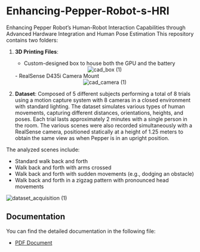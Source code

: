 # Enhancing-Pepper-Robot-s-HRI
Enhancing Pepper Robot’s Human-Robot Interaction Capabilities through Advanced Hardware Integration and Human Pose Estimation
This repository contains two folders:

1. **3D Printing Files**:
    - Custom-designed box to house both the GPU and the battery
    <div align="center">
        <img src="https://github.com/polmagri/Enhancing-Pepper-Robot-s-HRI/assets/150929375/7c31d37e-d354-4a25-9d5d-cb75ebc4d5ee" alt="cad_box (1)">
    </div>
    - RealSense D435i Camera Mount
    <div align="center">
        <img src="https://github.com/polmagri/Enhancing-Pepper-Robot-s-HRI/assets/150929375/83262071-3eee-4a77-b298-98f52fd20e6f" alt="cad_camera (1)">
    </div>


2. **Dataset**:
    Composed of 5 different subjects performing a total of 8 trials using a motion capture system with 8 cameras in a closed environment with standard lighting. The dataset simulates various types of human movements, capturing different distances, orientations, heights, and poses. Each trial lasts approximately 2 minutes with a single person in the room.
    The various scenes were also recorded simultaneously with a RealSense camera, positioned statically at a height of 1.25 meters to obtain the same view as when Pepper is in an upright position.

The analyzed scenes include:
- Standard walk back and forth
- Walk back and forth with arms crossed
- Walk back and forth with sudden movements (e.g., dodging an obstacle)
- Walk back and forth in a zigzag pattern with pronounced head movements

![dataset_acquisition (1)](https://github.com/polmagri/Enhancing-Pepper-Robot-s-HRI/assets/150929375/c2b1b9d7-705d-4a66-8adf-e0cef52e414a)
## Documentation 

You can find the detailed documentation in the following file:

- [PDF Document](https://github.com/polmagri/Enhancing-Pepper-Robot-s-HRI/blob/main/Enhancing%20Pepper%20Robot%E2%80%99s%20HRI.pdf)
